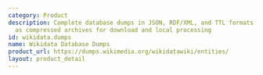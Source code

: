 ```yaml
---
category: Product
description: Complete database dumps in JSON, RDF/XML, and TTL formats, available
  as compressed archives for download and local processing
id: wikidata.dumps
name: Wikidata Database Dumps
product_url: https://dumps.wikimedia.org/wikidatawiki/entities/
layout: product_detail
---
```

